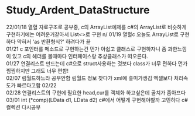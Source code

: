 # Study_Ardent_DataStructure
22/01/18 열혈 자료구조로 공부중, c의 ArrayList예제를 c#의 ArrayList로 비슷하게 구현하기에는 어려운거같아서 List<>로 구현 n/
01/19 열혈c 오늘도 ArrayList로 구현하다 막혀서 'as 반환형식?' 하려다가 끝<br/>
01/21 c 포인터를 메소드로 구현하는건 먼가 아쉽고 클래스로 구현하자니 좀 과한느낌이 있고 c의 헤더를 볼때마다 인터페이스랑 추상클래스가 떠오른다.<br/>
01/27 연결리스트 만드는데 c#으로 struct사용하는 것보다 class가 너무 편하다 먼가찜찜하지만 그래도 너무 편함!<br/>
02/07 림월드하느라 공부안함 림월드 정보 찾다가 xml에 흥미가생김 엑셀보다 처리속도가 빠르다고함
02/22 <br/>
02/28 연결리스트의 구현에 필요한 head,cur를 객체화 하고싶은데 골치가 좀아프다
03/01 int (*comp)(LData d1, LData d2) c#에서 어떻게 구현해야할까 고민하다 c#컬렉션 다시공부
